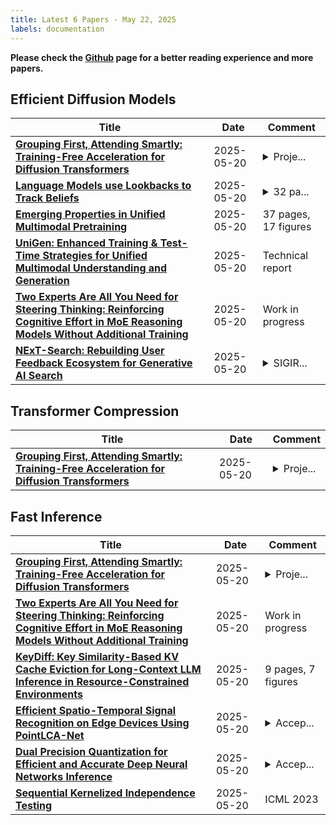 ```yaml
---
title: Latest 6 Papers - May 22, 2025
labels: documentation
---
```

**Please check the [Github](https://github.com/zezhishao/MTS_Daily_ArXiv) page for a better reading experience and more papers.**

## Efficient Diffusion Models
| **Title** | **Date** | **Comment** |
| --- | --- | --- |
| **[Grouping First, Attending Smartly: Training-Free Acceleration for Diffusion Transformers](http://arxiv.org/abs/2505.14687v1)** | 2025-05-20 | <details><summary>Proje...</summary><p>Project website at oliverrensu.github.io/project/GRAT</p></details> |
| **[Language Models use Lookbacks to Track Beliefs](http://arxiv.org/abs/2505.14685v1)** | 2025-05-20 | <details><summary>32 pa...</summary><p>32 pages, 32 figures. Code and data at https://belief.baulab.info/</p></details> |
| **[Emerging Properties in Unified Multimodal Pretraining](http://arxiv.org/abs/2505.14683v1)** | 2025-05-20 | 37 pages, 17 figures |
| **[UniGen: Enhanced Training & Test-Time Strategies for Unified Multimodal Understanding and Generation](http://arxiv.org/abs/2505.14682v1)** | 2025-05-20 | Technical report |
| **[Two Experts Are All You Need for Steering Thinking: Reinforcing Cognitive Effort in MoE Reasoning Models Without Additional Training](http://arxiv.org/abs/2505.14681v1)** | 2025-05-20 | Work in progress |
| **[NExT-Search: Rebuilding User Feedback Ecosystem for Generative AI Search](http://arxiv.org/abs/2505.14680v1)** | 2025-05-20 | <details><summary>SIGIR...</summary><p>SIGIR 2025 Perspective Paper</p></details> |

## Transformer Compression
| **Title** | **Date** | **Comment** |
| --- | --- | --- |
| **[Grouping First, Attending Smartly: Training-Free Acceleration for Diffusion Transformers](http://arxiv.org/abs/2505.14687v1)** | 2025-05-20 | <details><summary>Proje...</summary><p>Project website at oliverrensu.github.io/project/GRAT</p></details> |

## Fast Inference
| **Title** | **Date** | **Comment** |
| --- | --- | --- |
| **[Grouping First, Attending Smartly: Training-Free Acceleration for Diffusion Transformers](http://arxiv.org/abs/2505.14687v1)** | 2025-05-20 | <details><summary>Proje...</summary><p>Project website at oliverrensu.github.io/project/GRAT</p></details> |
| **[Two Experts Are All You Need for Steering Thinking: Reinforcing Cognitive Effort in MoE Reasoning Models Without Additional Training](http://arxiv.org/abs/2505.14681v1)** | 2025-05-20 | Work in progress |
| **[KeyDiff: Key Similarity-Based KV Cache Eviction for Long-Context LLM Inference in Resource-Constrained Environments](http://arxiv.org/abs/2504.15364v3)** | 2025-05-20 | 9 pages, 7 figures |
| **[Efficient Spatio-Temporal Signal Recognition on Edge Devices Using PointLCA-Net](http://arxiv.org/abs/2411.14585v3)** | 2025-05-20 | <details><summary>Accep...</summary><p>Accepted to International Joint Conference on Neural Networks(IJCNN), 2015</p></details> |
| **[Dual Precision Quantization for Efficient and Accurate Deep Neural Networks Inference](http://arxiv.org/abs/2505.14638v1)** | 2025-05-20 | <details><summary>Accep...</summary><p>Accepted at eLVM Workshop, CVPR, 2025</p></details> |
| **[Sequential Kernelized Independence Testing](http://arxiv.org/abs/2212.07383v4)** | 2025-05-20 | ICML 2023 |

